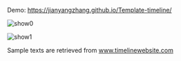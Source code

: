 Demo: https://jianyangzhang.github.io/Template-timeline/

![show0](https://cloud.githubusercontent.com/assets/22739177/21130282/3f1cb85e-c0bc-11e6-9eec-092c2ea828b9.PNG)

![show1](https://cloud.githubusercontent.com/assets/22739177/21119331/f5ccb61c-c076-11e6-913e-b245c9fd0e71.PNG)

Sample texts are retrieved from www.timelinewebsite.com
